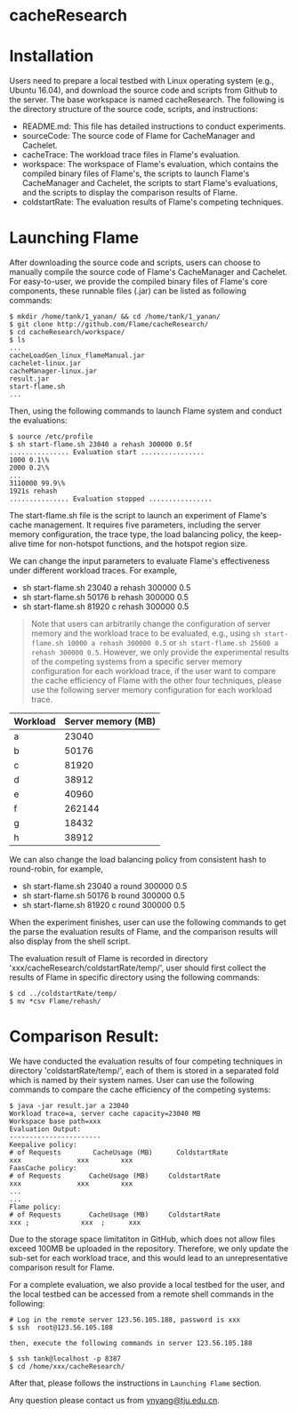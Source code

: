 # cacheResearch

# Installation
	  
Users need to prepare a local testbed with Linux operating system (e.g., Ubuntu 16.04), and download the source code and scripts from Github to the server. The base workspace is named cacheResearch. 
The following is the directory structure of the source code, scripts, and instructions:
	
- README.md: This file has detailed instructions to conduct experiments.
- sourceCode: The source code of Flame for CacheManager and Cachelet.
- cacheTrace: The workload trace files in Flame's evaluation.
- workspace: The workspace of Flame's evaluation, which contains the compiled  binary files of Flame's, the scripts to launch Flame's CacheManager and Cachelet, the scripts to start Flame's evaluations, and the scripts to display the comparison results of Flame.
- coldstartRate: The evaluation results of Flame's competing techniques.


	
# Launching Flame
After downloading the source code and scripts, users can choose to manually compile the source code of Flame's CacheManager and Cachelet. For easy-to-user, we provide the compiled binary files of Flame's core components, these runnable files (.jar) can be listed as following commands:
  
```
$ mkdir /home/tank/1_yanan/ && cd /home/tank/1_yanan/
$ git clone http://github.com/Flame/cacheResearch/ 
$ cd cacheResearch/workspace/
$ ls 
... 
cacheLoadGen_linux_flameManual.jar 
cachelet-linux.jar 
cacheManager-linux.jar 
result.jar 
start-flame.sh 
... 
```

Then, using the following commands to launch Flame system and conduct the evaluations:
	

```
$ source /etc/profile
$ sh start-flame.sh 23040 a rehash 300000 0.5f
............... Evaluation start ................
1000 0.1\%
2000 0.2\%
...
3110000 99.9\%
1921s rehash
............... Evaluation stopped ................
```

 
The start-flame.sh file is the script to launch an experiment of Flame's cache management. It requires five parameters, including the server memory configuration, the trace type, the load balancing policy, the keep-alive time for non-hotspot functions, and the hotspot region size.

We can change the input parameters to evaluate Flame's effectiveness under different workload traces. For example, 
- sh start-flame.sh 23040 a rehash 300000 0.5
- sh start-flame.sh 50176 b rehash 300000 0.5
- sh start-flame.sh 81920 c rehash 300000 0.5

> Note that users can arbitrarily change the configuration of server memory and the workload trace to be evaluated, e.g., using `sh start-flame.sh 10000 a rehash 300000 0.5` or `sh start-flame.sh 25600 a rehash 300000 0.5`. However, we only provide the experimental results of the competing systems from a specific server memory configuration for each workload trace, if the user want to compare the cache efficiency of Flame with the other four techniques, please use the following server memory configuration for each workload trace.


Workload | Server memory (MB)
---|---
a | 23040
b | 50176
c | 81920
d | 38912
e | 40960
f | 262144
g | 18432
h | 38912


We can also change the load balancing policy from consistent hash to round-robin, for example,

- sh start-flame.sh 23040 a round 300000 0.5
- sh start-flame.sh 50176 b round 300000 0.5
- sh start-flame.sh 81920 c round 300000 0.5

 
When the experiment finishes, user can use the following commands to get the parse the evaluation results of Flame, and the comparison results will also display from the shell script.

The evaluation result of Flame is recorded in directory  'xxx/cacheResearch/coldstartRate/temp/', user should first collect the results of Flame in specific directory using the following commands:
    
```
$ cd ../coldstartRate/temp/ 
$ mv *csv Flame/rehash/
```
	
# Comparison Result: 

We have conducted the evaluation results of four competing techniques in directory 'coldstartRate/temp/', each of them is stored in a separated fold which is named by their system names. User can use the following commands to compare the cache efficiency of the competing systems:
	
```
$ java -jar result.jar a 23040  
Workload trace=a, server cache capacity=23040 MB 
Workspace base path=xxx 
Evaluation Output: 
-----------------------             
Keepalive policy: 
# of Requests        CacheUsage (MB)      ColdstartRate 
xxx              xxx        xxx 
FaasCache policy: 
# of Requests       CacheUsage (MB)     ColdstartRate 
xxx              xxx        xxx 
... 
... 
Flame policy: 
# of Requests       CacheUsage (MB)     ColdstartRate 
xxx ;             xxx  ;      xxx 
```

Due to the storage space limitatiton in GitHub, which does not allow files exceed 100MB be uploaded in the repository. Therefore, we only update the sub-set for each workload trace, and this would lead to an unrepresentative comparison result for Flame. 

For a complete evaluation, we also provide a local testbed for the user, and the local testbed can be accessed from a remote shell commands in the following:

```
# Log in the remote server 123.56.105.188, password is xxx
$ ssh  root@123.56.105.188

then, execute the following commands in server 123.56.105.188

$ ssh tank@localhost -p 8387     
$ cd /home/xxx/cacheResearch/
```
 
After that, please follows the instructions in `Launching Flame` section.

Any question please contact us from ynyang@tju.edu.cn.